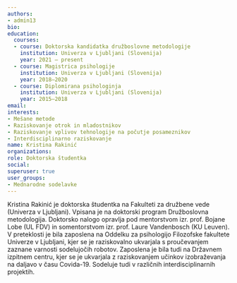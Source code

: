 ```yaml
---
authors:
- admin13
bio: 
education:
  courses:
  - course: Doktorska kandidatka družboslovne metodologije
    institution: Univerza v Ljubljani (Slovenija)
    year: 2021 – present
  - course: Magistrica psihologije
    institution: Univerza v Ljubljani (Slovenija)
    year: 2018–2020
  - course: Diplomirana psihologinja
    institution: Univerza v Ljubljani (Slovenija)
    year: 2015–2018
email:
interests:
- Mešane metode
- Raziskovanje otrok in mladostnikov
- Raziskovanje vplivov tehnologije na počutje posameznikov
- Interdisciplinarno raziskovanje 
name: Kristina Rakinić 
organizations:
role: Doktorska študentka
social:
superuser: true
user_groups:
- Mednarodne sodelavke
---
```


Kristina Rakinić je doktorska študentka na Fakulteti za družbene vede (Univerza v Ljubljani). Vpisana je na doktorski program Družboslovna metodologija. Doktorsko nalogo opravlja pod mentorstvom izr. prof. Bojane Lobe (UL FDV) in somentorstvom izr. prof. Laure Vandenbosch (KU Leuven). V preteklosti je bila zaposlena na Oddelku za psihologijo Filozofske fakultete Univerze v Ljubljani, kjer se je raziskovalno ukvarjala s proučevanjem zaznane varnosti sodelujočih robotov. Zaposlena je bila tudi na Državnem izpitnem centru, kjer se je ukvarjala z raziskovanjem učinkov izobraževanja na daljavo v času Covida-19. Sodeluje tudi v različnih interdisciplinarnih projektih.